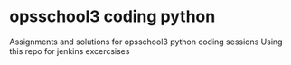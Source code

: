 # opsschool3 coding python
Assignments and solutions for opsschool3 python coding sessions
Using this repo for jenkins excercsises
